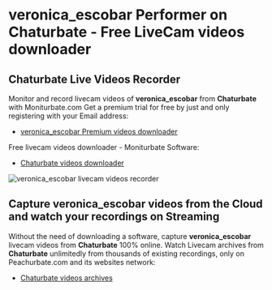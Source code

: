 # veronica_escobar Performer on Chaturbate - Free LiveCam videos downloader

## Chaturbate Live Videos Recorder

Monitor and record livecam videos of **veronica_escobar** from **Chaturbate** with Moniturbate.com
Get a premium trial for free by just and only registering with your Email address:
* [veronica_escobar Premium videos downloader](https://moniturbate.com/request-demo-licence-key.html)

Free livecam videos downloader - Moniturbate Software:
* [Chaturbate videos downloader](https://moniturbate.com/moniturbate-download-software.html)

![veronica_escobar livecam videos recorder](https://peachurnet.com/templates/moniturbate-software.png)


## Capture veronica_escobar videos from the Cloud and watch your recordings on Streaming

Without the need of downloading a software, capture **veronica_escobar** livecam videos from **Chaturbate** 100% online.
Watch Livecam archives from **Chaturbate** unlimitedly from thousands of existing recordings, only on Peachurbate.com and its websites network:
* [Chaturbate videos archives](https://peachurnet.com/)